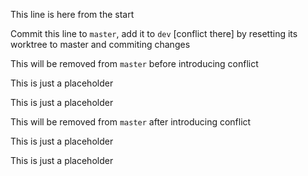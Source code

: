 This line is here from the start

Commit this line to `master`, add it to `dev` [conflict there] by resetting its worktree to master and commiting changes

This will be removed from `master` before introducing conflict

This is just a placeholder

This is just a placeholder

This will be removed from `master` after introducing conflict

This is just a placeholder

This is just a placeholder
